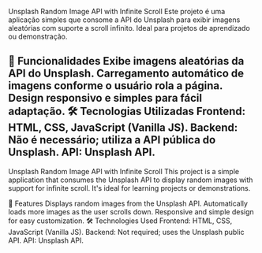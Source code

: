Unsplash Random Image API with Infinite Scroll
Este projeto é uma aplicação simples que consome a API do Unsplash para exibir imagens aleatórias com suporte a scroll infinito. Ideal para projetos de aprendizado ou demonstração.

🚀 Funcionalidades
Exibe imagens aleatórias da API do Unsplash.
Carregamento automático de imagens conforme o usuário rola a página.
Design responsivo e simples para fácil adaptação.
🛠️ Tecnologias Utilizadas
Frontend: HTML, CSS, JavaScript (Vanilla JS).
Backend: Não é necessário; utiliza a API pública do Unsplash.
API: Unsplash API.
------------------------

Unsplash Random Image API with Infinite Scroll
This project is a simple application that consumes the Unsplash API to display random images with support for infinite scroll. It's ideal for learning projects or demonstrations.

🚀 Features
Displays random images from the Unsplash API.
Automatically loads more images as the user scrolls down.
Responsive and simple design for easy customization.
🛠️ Technologies Used
Frontend: HTML, CSS, JavaScript (Vanilla JS).
Backend: Not required; uses the Unsplash public API.
API: Unsplash API.
